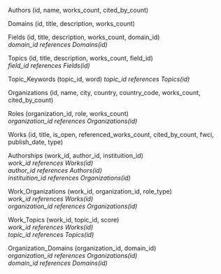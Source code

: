 Authors (id, name, works_count, cited_by_count)

Domains (id, title, description, works_count)

Fields (id, title, description, works_count, domain_id) <br>
*domain_id references Domains(id)*

Topics (id, title, description, works_count, field_id) <br>
*field_id references Fields(id)*

Topic_Keywords (topic_id, word)
*topic_id references Topics(id)*

Organizations (id, name, city, country, country_code, works_count, cited_by_count)

Roles (organization_id, role, works_count) <br>
*organization_id references Organizations(id)*

Works (id, title, is_open, referenced_works_count, cited_by_count, fwci, publish_date, type) <br>

Authorships (work_id, author_id, instituition_id) <br>
*work_id references Works(id)* <br>
*author_id references Authors(id)* <br>
*instituition_id references Organizations(id)* <br>

Work_Organizations (work_id, organization_id, role_type) <br>
*work_id references Works(id)* <br>
*organization_id references Organizations(id)*

Work_Topics (work_id, topic_id, score) <br>
*work_id references Works(id)* <br>
*topic_id references Topics(id)*

Organization_Domains (organization_id, domain_id) <br>
*organization_id references Organizations(id)* <br>
*domain_id references Domains(id)*
